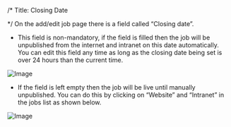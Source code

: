 /*
Title: Closing Date

*/
On the add/edit job page there is a field called “Closing date”.  
  

- This field is non-mandatory, if the field is filled then the job will be unpublished from the internet and intranet on this date automatically. You can edit this field any time as long as the closing date being set is over 24 hours than the current time.

![Image](https://s3.amazonaws.com/tw-desk/i/122167/attachment-inline/98318.20150501084127292.98318.201505010841272921ISo6)  
  

- If the field is left empty then the job will be live until manually unpublished. You can do this by clicking on “Website” and “Intranet” in the jobs list as shown below.

![Image](https://s3.amazonaws.com/tw-desk/i/122167/attachment-inline/98318.20150501084154201.98318.20150501084154201mEjqx)